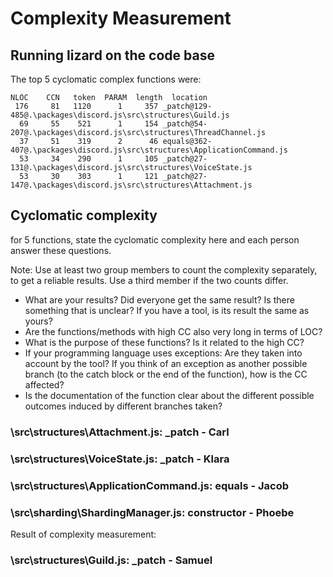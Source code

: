 # Complexity Measurement

## Running lizard on the code base

The top 5 cyclomatic complex functions were:

    NLOC    CCN   token  PARAM  length  location
     176     81   1120      1     357 _patch@129-485@.\packages\discord.js\src\structures\Guild.js
      69     55    521      1     154 _patch@54-207@.\packages\discord.js\src\structures\ThreadChannel.js
      37     51    319      2      46 equals@362-407@.\packages\discord.js\src\structures\ApplicationCommand.js
      53     34    290      1     105 _patch@27-131@.\packages\discord.js\src\structures\VoiceState.js
      53     30    303      1     121 _patch@27-147@.\packages\discord.js\src\structures\Attachment.js


## Cyclomatic complexity

for 5 functions, state the cyclomatic complexity here and each person answer these questions.

Note: Use at least two group members to count the complexity separately, to get a reliable results. Use a
third member if the two counts differ.

- What are your results? Did everyone get the same result? Is there something that is unclear? If you
  have a tool, is its result the same as yours?
- Are the functions/methods with high CC also very long in terms of LOC?
- What is the purpose of these functions? Is it related to the high CC?
- If your programming language uses exceptions: Are they taken into account by the tool? If you think of an exception as another possible branch (to the catch block or the end of the function), how is the CC affected?
- Is the documentation of the function clear about the different possible outcomes induced by different branches taken?

### \src\structures\Attachment.js: \_patch - Carl

### \src\structures\VoiceState.js: \_patch - Klara

### \src\structures\ApplicationCommand.js: equals - Jacob

### \src\sharding\ShardingManager.js: constructor - Phoebe

Result of complexity measurement:

### \src\structures\Guild.js: \_patch - Samuel
